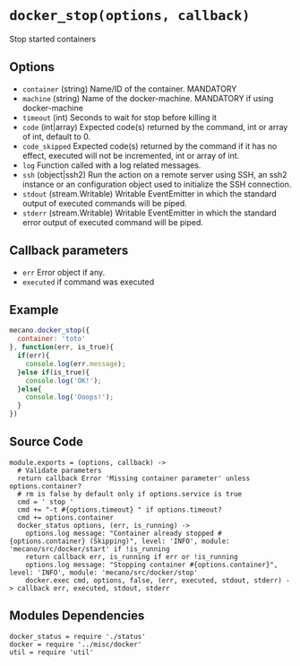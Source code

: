 
# `docker_stop(options, callback)`

Stop started containers

## Options

*   `container` (string)
    Name/ID of the container. MANDATORY
*   `machine` (string)
    Name of the docker-machine. MANDATORY if using docker-machine
*   `timeout` (int)
    Seconds to wait for stop before killing it
*   `code` (int|array)
    Expected code(s) returned by the command, int or array of int, default to 0.
*   `code_skipped`
    Expected code(s) returned by the command if it has no effect, executed will
    not be incremented, int or array of int.
*   `log`
    Function called with a log related messages.
*   `ssh` (object|ssh2)
    Run the action on a remote server using SSH, an ssh2 instance or an
    configuration object used to initialize the SSH connection.
*   `stdout` (stream.Writable)
    Writable EventEmitter in which the standard output of executed commands will
    be piped.
*   `stderr` (stream.Writable)
    Writable EventEmitter in which the standard error output of executed command
    will be piped.

## Callback parameters

*   `err`
    Error object if any.
*   `executed`
    if command was executed

## Example

```javascript
mecano.docker_stop({
  container: 'toto'
}, function(err, is_true){
  if(err){
    console.log(err.message);
  }else if(is_true){
    console.log('OK!');
  }else{
    console.log('Ooops!');
  }
})
```

## Source Code

    module.exports = (options, callback) ->
      # Validate parameters
      return callback Error 'Missing container parameter' unless options.container?
      # rm is false by default only if options.service is true
      cmd = ' stop '
      cmd += "-t #{options.timeout} " if options.timeout?
      cmd += options.container
      docker_status options, (err, is_running) ->
        options.log message: "Container already stopped #{options.container} (Skipping)", level: 'INFO', module: 'mecano/src/docker/start' if !is_running
        return callback err, is_running if err or !is_running
        options.log message: "Stopping container #{options.container}", level: 'INFO', module: 'mecano/src/docker/stop'
        docker.exec cmd, options, false, (err, executed, stdout, stderr) -> callback err, executed, stdout, stderr

## Modules Dependencies

    docker_status = require './status'
    docker = require '../misc/docker'
    util = require 'util'
